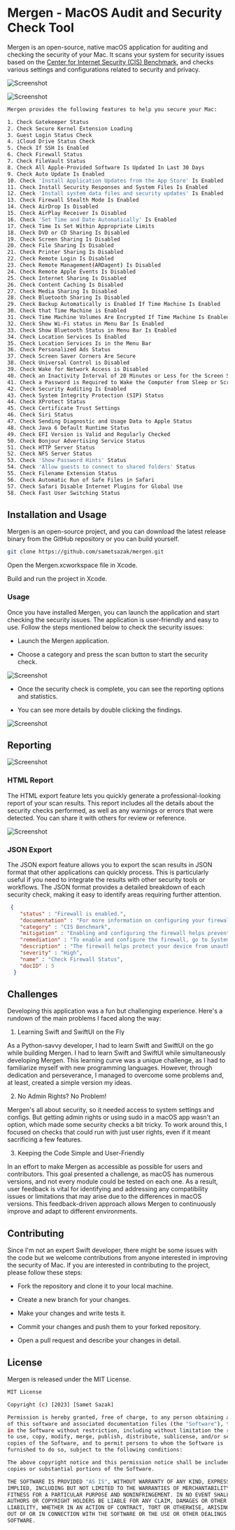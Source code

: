 
# Mergen - MacOS Audit and Security Check Tool

Mergen is an open-source, native macOS application for auditing and checking the security of your Mac. It scans your system for security issues based on the [Center for Internet Security (CIS) Benchmark](https://www.cisecurity.org/cis-benchmarks), and checks various settings and configurations related to security and privacy.

![Screenshot](img/main.png)

![Screenshot](img/report.png)

```bash
Mergen provides the following features to help you secure your Mac:

1. Check Gatekeeper Status
2. Check Secure Kernel Extension Loading
3. Guest Login Status Check
4. iCloud Drive Status Check
5. Check If SSH Is Enabled
6. Check Firewall Status
7. Check FileVault Status
8. Check All Apple-Provided Software Is Updated In Last 30 Days
9. Check Auto Update Is Enabled
10. Check 'Install Application Updates from the App Store' Is Enabled
11. Check Install Security Responses and System Files Is Enabled
12. Check 'Install system data files and security updates' Is Enabled
13. Check Firewall Stealth Mode Is Enabled
14. Check AirDrop Is Disabled
15. Check AirPlay Receiver Is Disabled
16. Check 'Set Time and Date Automatically' Is Enabled
17. Check Time Is Set Within Appropriate Limits
18. Check DVD or CD Sharing Is Disabled
19. Check Screen Sharing Is Disabled
20. Check File Sharing Is Disabled
21. Check Printer Sharing Is Disabled
22. Check Remote Login Is Disabled
23. Check Remote Management(ARDagent) Is Disabled
24. Check Remote Apple Events Is Disabled
25. Check Internet Sharing Is Disabled
26. Check Content Caching Is Disabled
27. Check Media Sharing Is Disabled
28. Check Bluetooth Sharing Is Disabled
29. Check Backup Automatically is Enabled If Time Machine Is Enabled
30. Check that Time Machine is Enabled
31. Check Time Machine Volumes Are Encrypted If Time Machine Is Enabled
32. Check Show Wi-Fi status in Menu Bar Is Enabled
33. Check Show Bluetooth Status in Menu Bar Is Enabled
34. Check Location Services Is Enabled
35. Check Location Services Is in the Menu Bar
36. Check Personalized Ads Status
37. Check Screen Saver Corners Are Secure
38. Check Universal Control is Disabled
39. Check Wake for Network Access is Disabled
40. Check an Inactivity Interval of 20 Minutes or Less for the Screen Saver Is Enabled
41. Check a Password is Required to Wake the Computer from Sleep or Screen Saver
42. Check Security Auditing Is Enabled
43. Check System Integrity Protection (SIP) Status
44. Check XProtect Status
45. Check Certificate Trust Settings
46. Check Siri Status
47. Check Sending Diagnostic and Usage Data to Apple Status
48. Check Java 6 Default Runtime Status
49. Check EFI Version is Valid and Regularly Checked
50. Check Bonjour Advertising Service Status
51. Check HTTP Server Status
52. Check NFS Server Status
53. Check 'Show Password Hints' Status
54. Check 'Allow guests to connect to shared folders' Status
55. Check Filename Extension Status
56. Check Automatic Run of Safe Files in Safari
57. Check Safari Disable Internet Plugins for Global Use
58. Check Fast User Switching Status
```
## Installation and Usage

Mergen is an open-source project, and you can download the latest release binary from the GitHub repository or you can build yourself.

```bash
git clone https://github.com/sametsazak/mergen.git
```

Open the Mergen.xcworkspace file in Xcode.

Build and run the project in Xcode.

### Usage

Once you have installed Mergen, you can launch the application and start checking the security issues. The application is user-friendly and easy to use. Follow the steps mentioned below to check the security issues:

- Launch the Mergen application.

- Choose a category and press the scan button to start the security check.

![Screenshot](img/category.png)

- Once the security check is complete, you can see the reporting options and statistics. 

- You can see more details by double clicking the findings.

![Screenshot](img/detail.png)


## Reporting

![Screenshot](img/report.png)

### HTML Report

The HTML export feature lets you quickly generate a professional-looking report of your scan results. This report includes all the details about the security checks performed, as well as any warnings or errors that were detected. You can share it with others for review or reference.

![Screenshot](img/report1.png)

### JSON Export

The JSON export feature allows you to export the scan results in JSON format that other applications can quickly process. This is particularly useful if you need to integrate the results with other security tools or workflows. The JSON format provides a detailed breakdown of each security check, making it easy to identify areas requiring further attention.

```json
 {
    "status" : "Firewall is enabled.",
    "documentation" : "For more information on configuring your firewall, visit: https:\/\/support.apple.com\/en-us\/HT201642",
    "category" : "CIS Benchmark",
    "mitigation" : "Enabling and configuring the firewall helps prevent unauthorized access to your device and increases overall security. A properly configured firewall can block incoming connections and minimize the risk of unauthorized access.",
    "remediation" : "To enable and configure the firewall, go to System Preferences -> Security & Privacy -> Firewall, click 'Turn On Firewall', and 'Firewall Options...' to block incoming connections.",
    "description" : "The firewall helps protect your device from unauthorized access. This check verifies if the firewall is enabled and configured correctly.",
    "severity" : "High",
    "name" : "Check Firewall Status",
    "docID" : 5
  }
  ```

## Challenges

Developing this application was a fun but challenging experience. Here's a rundown of the main problems I faced along the way:

1. Learning Swift and SwiftUI on the Fly

As a Python-savvy developer, I had to learn Swift and SwiftUI on the go while building Mergen. I had to learn Swift and SwiftUI while simultaneously developing Mergen. This learning curve was a unique challenge, as I had to familiarize myself with new programming languages. However, through dedication and perseverance, I managed to overcome some problems and, at least, created a simple version my ideas.

2. No Admin Rights? No Problem!

Mergen's all about security, so it needed access to system settings and configs. But getting admin rights or using sudo in a macOS app wasn't an option, which made some security checks a bit tricky. To work around this, I focused on checks that could run with just user rights, even if it meant sacrificing a few features.

3. Keeping the Code Simple and User-Friendly

In an effort to make Mergen as accessible as possible for users and contributors. This goal presented a challenge, as macOS has numerous versions, and not every module could be tested on each one. As a result, user feedback is vital for identifying and addressing any compatibility issues or limitations that may arise due to the differences in macOS versions. This feedback-driven approach allows Mergen to continuously improve and adapt to different environments.


## Contributing

Since I'm not an expert Swift developer, there might be some issues with the code but we welcome contributions from anyone interested in improving the security of Mac. If you are interested in contributing to the project, please follow these steps:

- Fork the repository and clone it to your local machine.

- Create a new branch for your changes.

- Make your changes and write tests it.

- Commit your changes and push them to your forked repository.

- Open a pull request and describe your changes in detail.

## License
Mergen is released under the MIT License.

```bash
MIT License

Copyright (c) [2023] [Samet Sazak]

Permission is hereby granted, free of charge, to any person obtaining a copy
of this software and associated documentation files (the "Software"), to deal
in the Software without restriction, including without limitation the rights
to use, copy, modify, merge, publish, distribute, sublicense, and/or sell
copies of the Software, and to permit persons to whom the Software is
furnished to do so, subject to the following conditions:

The above copyright notice and this permission notice shall be included in all
copies or substantial portions of the Software.

THE SOFTWARE IS PROVIDED "AS IS", WITHOUT WARRANTY OF ANY KIND, EXPRESS OR
IMPLIED, INCLUDING BUT NOT LIMITED TO THE WARRANTIES OF MERCHANTABILITY,
FITNESS FOR A PARTICULAR PURPOSE AND NONINFRINGEMENT. IN NO EVENT SHALL THE
AUTHORS OR COPYRIGHT HOLDERS BE LIABLE FOR ANY CLAIM, DAMAGES OR OTHER
LIABILITY, WHETHER IN AN ACTION OF CONTRACT, TORT OR OTHERWISE, ARISING FROM,
OUT OF OR IN CONNECTION WITH THE SOFTWARE OR THE USE OR OTHER DEALINGS IN THE
SOFTWARE.
```
